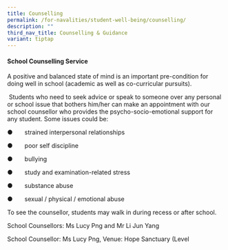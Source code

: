 ```yaml
---
title: Counselling
permalink: /for-navalities/student-well-being/counselling/
description: ""
third_nav_title: Counselling & Guidance
variant: tiptap
---
```

<h4><strong>School Counselling Service</strong></h4>
<p>A positive and balanced state of mind is an important pre-condition for
doing well in school (academic as well as co-curricular pursuits).</p>
<p>&nbsp;Students who need to seek advice or speak to someone over any personal
or school issue that bothers him/her can make an appointment with our school
counsellor who provides the psycho-socio-emotional support for any student.
Some issues could be:</p>
<p>●&nbsp;&nbsp;&nbsp;&nbsp;&nbsp;&nbsp; strained interpersonal relationships</p>
<p>●&nbsp;&nbsp;&nbsp;&nbsp;&nbsp;&nbsp; poor self discipline</p>
<p>●&nbsp;&nbsp;&nbsp;&nbsp;&nbsp;&nbsp; bullying</p>
<p>●&nbsp;&nbsp;&nbsp;&nbsp;&nbsp;&nbsp; study and examination-related stress</p>
<p>●&nbsp;&nbsp;&nbsp;&nbsp;&nbsp;&nbsp; substance abuse</p>
<p>●&nbsp;&nbsp;&nbsp;&nbsp;&nbsp;&nbsp; sexual / physical / emotional abuse</p>
<p>To see the counsellor, students may walk in during recess or after school.&nbsp;</p>
<p>School Counsellors: Ms Lucy Png and Mr Li Jun Yang</p>
<p></p>
<p></p>
<p></p>
<p></p>
<p></p>
<p></p>
<p></p>
<p></p>
<p>School Counsellor: Ms Lucy Png, Venue: Hope Sanctuary (Level</p>